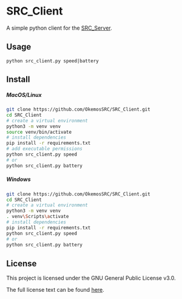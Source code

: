 # SRC_Client

A simple python client for the [SRC_Server](https://github.com/OkemosSRC/SRC_Server).

## Usage

```
python src_client.py speed|battery
```

## Install

##### MacOS/Linux

```bash
git clone https://github.com/OkemosSRC/SRC_Client.git
cd SRC_Client
# create a virtual environment
python3 -m venv venv
source venv/bin/activate
# install dependencies
pip install -r requirements.txt
# add executable permissions
python src_client.py speed
# or 
python src_client.py battery
```

##### Windows

```bash
git clone https://github.com/OkemosSRC/SRC_Client.git
cd SRC_Client
# create a virtual environment
python3 -m venv venv
. venv\Scripts\activate
# install dependencies
pip install -r requirements.txt
python src_client.py speed
# or 
python src_client.py battery
```

## License

This project is licensed under the GNU General Public License v3.0.

The full license text can be found [here](LICENSE.md).

